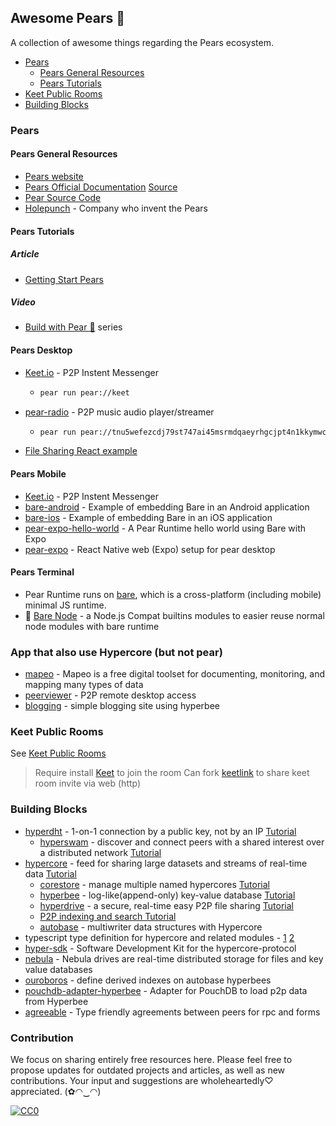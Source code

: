 ## **Awesome Pears 🍐**

A collection of awesome things regarding the Pears ecosystem.

- [Pears](#pears)
  - [Pears General Resources](#pears-general-resources)
  - [Pears Tutorials](#pears-tutorials)
- [Keet Public Rooms](#keet-public-rooms)
- [Building Blocks](#building-blocks)

### Pears

#### Pears General Resources
- [Pears website](https://pears.com/)
- [Pears Official Documentation](https://docs.pears.com/) [Source](https://github.com/holepunchto/pear-docs)
- [Pear Source Code](https://github.com/holepunchto/pear)
- [Holepunch](https://holepunch.to/) - Company who invent the Pears

#### Pears Tutorials

##### Article
- [Getting Start Pears](https://docs.pears.com/guides/getting-started)

##### Video
- [Build with Pear 🍐](https://www.youtube.com/watch?v=y2G97xz78gU&list=PLEZwCXa1K8Q629mWmpcSYCVMDoi0s8hzI) series


#### Pears Desktop
- [Keet.io](https://keet.io/) - P2P Instent Messenger
  - ```sh
    pear run pear://keet
    ```
- [pear-radio](https://github.com/holepunchto/pear-radio) - P2P music audio player/streamer
  - ```sh
    pear run pear://tnu5wefezcdj79st747ai45msrmdqaeyrhgcjpt4n1kkymwci51y
    ```
- [File Sharing React example](https://github.com/holepunchto/filesharing-react-app-example)


#### Pears Mobile
- [Keet.io](https://keet.io/) - P2P Instent Messenger
- [bare-android](https://github.com/holepunchto/bare-android) - Example of embedding Bare in an Android application
- [bare-ios](https://github.com/holepunchto/bare-ios) - Example of embedding Bare in an iOS application
- [pear-expo-hello-world](https://github.com/holepunchto/pear-expo-hello-world) - A Pear Runtime hello world using Bare with Expo
- [pear-expo](https://github.com/gasolin/pear-expo) - React Native web (Expo) setup for pear desktop

#### Pears Terminal
- Pear Runtime runs on [bare](https://github.com/holepunchto/bare), which is a cross-platform (including mobile) minimal JS runtime.
- 🔧 [Bare Node](https://github.com/holepunchto/bare-node) - a Node.js Compat builtins modules to easier reuse normal node modules with bare runtime

### App that also use Hypercore (but not pear)

- [mapeo](https://www.digital-democracy.org/mapeo) - Mapeo is a free digital toolset for documenting, monitoring, and mapping many types of data
- [peerviewer](https://peerviewer.org/) - P2P remote desktop access
- [blogging](https://github.com/rukmani887799/blogging) - simple blogging site using hyperbee

### Keet Public Rooms

See [Keet Public Rooms](keet_rooms.md)

> Require install [Keet](https://keet.io) to join the room
> Can fork [keetlink](https://github.com/gasolin/keetlink) to share keet room invite via web (http)

### Building Blocks

- [hyperdht](https://docs.pears.com/building-blocks/hyperdht) - 1-on-1 connection by a public key, not by an IP [Tutorial](https://docs.pears.com/how-tos/connect-two-peers-by-key-with-hyperdht)
  - [hyperswam](https://docs.pears.com/building-blocks/hyperswarm) - discover and connect peers with a shared interest over a distributed network [Tutorial](https://docs.pears.com/how-tos/connect-to-many-peers-by-topic-with-hyperswarm)
- [hypercore](https://docs.pears.com/building-blocks/hypercore) - feed for sharing large datasets and streams of real-time data [Tutorial](https://docs.pears.com/how-tos/replicate-and-persist-with-hypercore)
  - [corestore](https://docs.pears.com/building-blocks/corestore) - manage multiple named hypercores [Tutorial](https://docs.pears.com/how-tos/work-with-many-hypercores-using-corestore)
  - [hyperbee](https://docs.pears.com/building-blocks/hyperbee) - log-like(append-only) key-value database [Tutorial](https://docs.pears.com/how-tos/share-append-only-databases-with-hyperbee)
  - [hyperdrive](https://docs.pears.com/building-blocks/hyperdrive) - a secure, real-time easy P2P file sharing [Tutorial](https://docs.pears.com/how-tos/create-a-full-peer-to-peer-filesystem-with-hyperdrive)
  - [P2P indexing and search Tutorial](https://github.com/hypercore-protocol/p2p-indexing-and-search)
  - [autobase](https://github.com/holepunchto/autobase) - multiwriter data structures with Hypercore
- typescript type definition for hypercore and related modules - [1](https://github.com/digidem/digidem-types/tree/main/vendor) 
[2](https://github.com/digidem/mapeo-core-next/tree/main/types)
- [hyper-sdk](https://github.com/RangerMauve/hyper-sdk) - Software Development Kit for the hypercore-protocol
- [nebula](https://github.com/Telios-org/nebula) - Nebula drives are real-time distributed storage for files and key value databases
- [ouroboros](https://github.com/lejeunerenard/ouroboros) - define derived indexes on autobase hyperbees
- [pouchdb-adapter-hyperbee](https://github.com/RangerMauve/pouchdb-adapter-hyperbee) - Adapter for PouchDB to load p2p data from Hyperbee
- [agreeable](https://github.com/ryanramage/agreeable) - Type friendly agreements between peers for rpc and forms
  
### Contribution

We focus on sharing entirely free resources here. Please feel free to propose updates for outdated projects and articles, as well as new contributions. Your input and suggestions are wholeheartedly♡ appreciated. (✿◠‿◠)

[![CC0](https://i.creativecommons.org/l/by/4.0/88x31.png)](http://creativecommons.org/licenses/by/4.0/)
